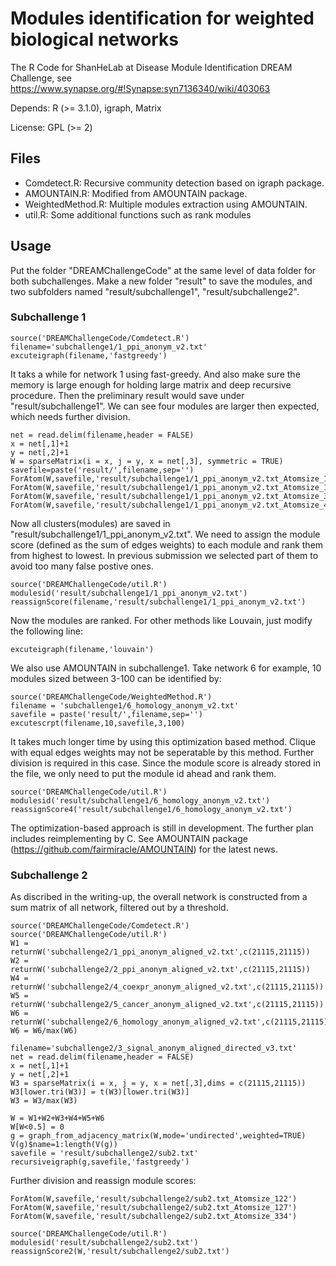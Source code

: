 # Modules identification for weighted biological networks

The R Code for ShanHeLab at Disease Module Identification DREAM Challenge, see https://www.synapse.org/#!Synapse:syn7136340/wiki/403063

Depends: R (>= 3.1.0), igraph, Matrix

License: GPL (>= 2)

## Files
- Comdetect.R: Recursive community detection based on igraph package.
- AMOUNTAIN.R: Modified from AMOUNTAIN package.
- WeightedMethod.R: Multiple modules extraction using AMOUNTAIN.
- util.R: Some additional functions such as rank modules

## Usage
Put the folder "DREAMChallengeCode" at the same level of data folder for both subchallenges. Make a new folder "result" to save the modules, and two subfolders named "result/subchallenge1", "result/subchallenge2".
### Subchallenge 1
```{r}
source('DREAMChallengeCode/Comdetect.R')
filename='subchallenge1/1_ppi_anonym_v2.txt'
excuteigraph(filename,'fastgreedy')
```
It taks a while for network 1 using fast-greedy. And also make sure the memory is large enough for holding large matrix and deep recursive procedure. Then the preliminary result would save under "result/subchallenge1". We can see four modules are larger then expected, which needs further division.
```{r}
net = read.delim(filename,header = FALSE)
x = net[,1]+1
y = net[,2]+1
W = sparseMatrix(i = x, j = y, x = net[,3], symmetric = TRUE)
savefile=paste('result/',filename,sep='')
ForAtom(W,savefile,'result/subchallenge1/1_ppi_anonym_v2.txt_Atomsize_109')
ForAtom(W,savefile,'result/subchallenge1/1_ppi_anonym_v2.txt_Atomsize_159')
ForAtom(W,savefile,'result/subchallenge1/1_ppi_anonym_v2.txt_Atomsize_338')
ForAtom(W,savefile,'result/subchallenge1/1_ppi_anonym_v2.txt_Atomsize_467')
```
Now all clusters(modules) are saved in "result/subchallenge1/1_ppi_anonym_v2.txt". We need to assign the module score (defined as the sum of edges weights) to each module and rank them from highest to lowest. In previous submission we selected part of them to avoid too many false postive ones.
```{r}
source('DREAMChallengeCode/util.R')
modulesid('result/subchallenge1/1_ppi_anonym_v2.txt')
reassignScore(filename,'result/subchallenge1/1_ppi_anonym_v2.txt')
```
Now the modules are ranked. For other methods like Louvain, just modify the following line:
```{r}
excuteigraph(filename,'louvain')
```

We also use AMOUNTAIN in subchallenge1. Take network 6 for example, 10 modules sized between 3-100 can be identified by:
```{r}
source('DREAMChallengeCode/WeightedMethod.R')
filename = 'subchallenge1/6_homology_anonym_v2.txt'
savefile = paste('result/',filename,sep='')
excutescrpt(filename,10,savefile,3,100)
```
It takes much longer time by using this optimization based method. Clique with equal edges weights may not be seperatable by this method. Further division is required in this case. Since the module score is already stored in the file, we only need to put the module id ahead and rank them.
```{r}
source('DREAMChallengeCode/util.R')
modulesid('result/subchallenge1/6_homology_anonym_v2.txt')
reassignScore4('result/subchallenge1/6_homology_anonym_v2.txt')
```

The optimization-based approach is still in development. The further plan includes reimplementing by C. See AMOUNTAIN package (https://github.com/fairmiracle/AMOUNTAIN) for the latest news.

### Subchallenge 2
As discribed in the writing-up, the overall network is constructed from a sum matrix of all network, filtered out by a threshold.
```{r}
source('DREAMChallengeCode/Comdetect.R')
source('DREAMChallengeCode/util.R')
W1 = returnW('subchallenge2/1_ppi_anonym_aligned_v2.txt',c(21115,21115))
W2 = returnW('subchallenge2/2_ppi_anonym_aligned_v2.txt',c(21115,21115))
W4 = returnW('subchallenge2/4_coexpr_anonym_aligned_v2.txt',c(21115,21115))
W5 = returnW('subchallenge2/5_cancer_anonym_aligned_v2.txt',c(21115,21115))
W6 = returnW('subchallenge2/6_homology_anonym_aligned_v2.txt',c(21115,21115))
W6 = W6/max(W6)

filename='subchallenge2/3_signal_anonym_aligned_directed_v3.txt'
net = read.delim(filename,header = FALSE)
x = net[,1]+1
y = net[,2]+1
W3 = sparseMatrix(i = x, j = y, x = net[,3],dims = c(21115,21115))
W3[lower.tri(W3)] = t(W3)[lower.tri(W3)]
W3 = W3/max(W3)

W = W1+W2+W3+W4+W5+W6
W[W<0.5] = 0
g = graph_from_adjacency_matrix(W,mode='undirected',weighted=TRUE)
V(g)$name=1:length(V(g))
savefile = 'result/subchallenge2/sub2.txt'
recursiveigraph(g,savefile,'fastgreedy')
```

Further division and reassign module scores:
```{r}
ForAtom(W,savefile,'result/subchallenge2/sub2.txt_Atomsize_122')
ForAtom(W,savefile,'result/subchallenge2/sub2.txt_Atomsize_127')
ForAtom(W,savefile,'result/subchallenge2/sub2.txt_Atomsize_334')

source('DREAMChallengeCode/util.R')
modulesid('result/subchallenge2/sub2.txt')
reassignScore2(W,'result/subchallenge2/sub2.txt')
```